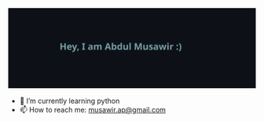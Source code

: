 <img src="github-banner.svg">

- 🌱 I’m currently learning python
- 📫 How to reach me: musawir.ap@gmail.com
